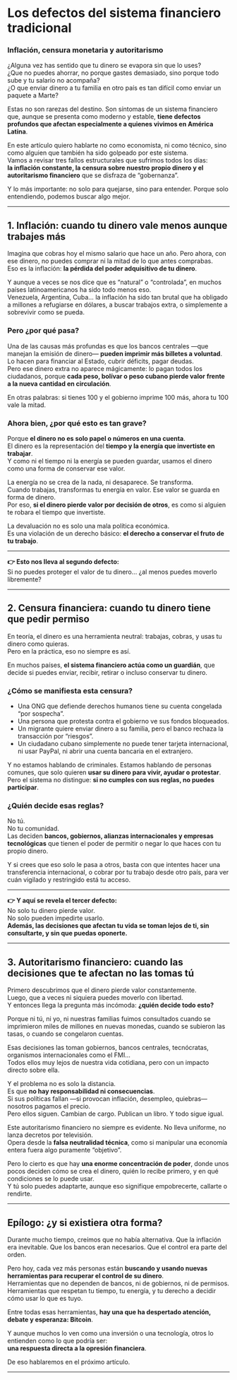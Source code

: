 # Los defectos del sistema financiero tradicional  
### Inflación, censura monetaria y autoritarismo

¿Alguna vez has sentido que tu dinero se evapora sin que lo uses?  
¿Que no puedes ahorrar, no porque gastes demasiado, sino porque todo sube y tu salario no acompaña?  
¿O que enviar dinero a tu familia en otro país es tan difícil como enviar un paquete a Marte?

Estas no son rarezas del destino. Son síntomas de un sistema financiero que, aunque se presenta como moderno y estable, **tiene defectos profundos que afectan especialmente a quienes vivimos en América Latina**.

En este artículo quiero hablarte no como economista, ni como técnico, sino como alguien que también ha sido golpeado por este sistema.  
Vamos a revisar tres fallos estructurales que sufrimos todos los días:  
**la inflación constante, la censura sobre nuestro propio dinero y el autoritarismo financiero** que se disfraza de “gobernanza”.

Y lo más importante: no solo para quejarse, sino para entender. Porque solo entendiendo, podemos buscar algo mejor.

---

## 1. Inflación: cuando tu dinero vale menos aunque trabajes más

Imagina que cobras hoy el mismo salario que hace un año. Pero ahora, con ese dinero, no puedes comprar ni la mitad de lo que antes comprabas.  
Eso es la inflación: **la pérdida del poder adquisitivo de tu dinero**.

Y aunque a veces se nos dice que es “natural” o “controlada”, en muchos países latinoamericanos ha sido todo menos eso.  
Venezuela, Argentina, Cuba… la inflación ha sido tan brutal que ha obligado a millones a refugiarse en dólares, a buscar trabajos extra, o simplemente a sobrevivir como se pueda.

### Pero ¿por qué pasa?

Una de las causas más profundas es que los bancos centrales —que manejan la emisión de dinero— **pueden imprimir más billetes a voluntad**. Lo hacen para financiar al Estado, cubrir déficits, pagar deudas.  
Pero ese dinero extra no aparece mágicamente: lo pagan todos los ciudadanos, porque **cada peso, bolívar o peso cubano pierde valor frente a la nueva cantidad en circulación**.

En otras palabras: si tienes 100 y el gobierno imprime 100 más, ahora tu 100 vale la mitad.

### Ahora bien, ¿por qué esto es tan grave?

Porque **el dinero no es solo papel o números en una cuenta**.  
El dinero es la representación del **tiempo y la energía que invertiste en trabajar**.  
Y como ni el tiempo ni la energía se pueden guardar, usamos el dinero como una forma de conservar ese valor.

La energía no se crea de la nada, ni desaparece. Se transforma.  
Cuando trabajas, transformas tu energía en valor. Ese valor se guarda en forma de dinero.  
Por eso, **si el dinero pierde valor por decisión de otros**, es como si alguien te robara el tiempo que invertiste.

La devaluación no es solo una mala política económica.  
Es una violación de un derecho básico: **el derecho a conservar el fruto de tu trabajo**.

---

**👉 Esto nos lleva al segundo defecto:**  
Si no puedes proteger el valor de tu dinero… ¿al menos puedes moverlo libremente?

---

## 2. Censura financiera: cuando tu dinero tiene que pedir permiso

En teoría, el dinero es una herramienta neutral: trabajas, cobras, y usas tu dinero como quieras.  
Pero en la práctica, eso no siempre es así.

En muchos países, **el sistema financiero actúa como un guardián**, que decide si puedes enviar, recibir, retirar o incluso conservar tu dinero.

### ¿Cómo se manifiesta esta censura?

- Una ONG que defiende derechos humanos tiene su cuenta congelada “por sospecha”.
- Una persona que protesta contra el gobierno ve sus fondos bloqueados.
- Un migrante quiere enviar dinero a su familia, pero el banco rechaza la transacción por “riesgos”.
- Un ciudadano cubano simplemente no puede tener tarjeta internacional, ni usar PayPal, ni abrir una cuenta bancaria en el extranjero.

Y no estamos hablando de criminales. Estamos hablando de personas comunes, que solo quieren **usar su dinero para vivir, ayudar o protestar**.  
Pero el sistema no distingue: **si no cumples con sus reglas, no puedes participar**.

### ¿Quién decide esas reglas?

No tú.  
No tu comunidad.  
Las deciden **bancos, gobiernos, alianzas internacionales y empresas tecnológicas** que tienen el poder de permitir o negar lo que haces con tu propio dinero.

Y si crees que eso solo le pasa a otros, basta con que intentes hacer una transferencia internacional, o cobrar por tu trabajo desde otro país, para ver cuán vigilado y restringido está tu acceso.

---

**👉 Y aquí se revela el tercer defecto:**  
No solo tu dinero pierde valor.  
No solo pueden impedirte usarlo.  
**Además, las decisiones que afectan tu vida se toman lejos de ti, sin consultarte, y sin que puedas oponerte.**

---

## 3. Autoritarismo financiero: cuando las decisiones que te afectan no las tomas tú

Primero descubrimos que el dinero pierde valor constantemente.  
Luego, que a veces ni siquiera puedes moverlo con libertad.  
Y entonces llega la pregunta más incómoda: **¿quién decide todo esto?**

Porque ni tú, ni yo, ni nuestras familias fuimos consultados cuando se imprimieron miles de millones en nuevas monedas, cuando se subieron las tasas, o cuando se congelaron cuentas.

Esas decisiones las toman gobiernos, bancos centrales, tecnócratas, organismos internacionales como el FMI…  
Todos ellos muy lejos de nuestra vida cotidiana, pero con un impacto directo sobre ella.

Y el problema no es solo la distancia.  
Es que **no hay responsabilidad ni consecuencias**.  
Si sus políticas fallan —si provocan inflación, desempleo, quiebras— nosotros pagamos el precio.  
Pero ellos siguen. Cambian de cargo. Publican un libro. Y todo sigue igual.

Este autoritarismo financiero no siempre es evidente. No lleva uniforme, no lanza decretos por televisión.  
Opera desde la **falsa neutralidad técnica**, como si manipular una economía entera fuera algo puramente “objetivo”.

Pero lo cierto es que hay **una enorme concentración de poder**, donde unos pocos deciden cómo se crea el dinero, quién lo recibe primero, y en qué condiciones se lo puede usar.  
Y tú solo puedes adaptarte, aunque eso signifique empobrecerte, callarte o rendirte.

---

## Epílogo: ¿y si existiera otra forma?

Durante mucho tiempo, creímos que no había alternativa. Que la inflación era inevitable. Que los bancos eran necesarios. Que el control era parte del orden.

Pero hoy, cada vez más personas están **buscando y usando nuevas herramientas para recuperar el control de su dinero**.  
Herramientas que no dependen de bancos, ni de gobiernos, ni de permisos.  
Herramientas que respetan tu tiempo, tu energía, y tu derecho a decidir cómo usar lo que es tuyo.

Entre todas esas herramientas, **hay una que ha despertado atención, debate y esperanza: Bitcoin**.

Y aunque muchos lo ven como una inversión o una tecnología, otros lo entienden como lo que podría ser:  
**una respuesta directa a la opresión financiera**.

De eso hablaremos en el próximo artículo.

---


